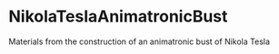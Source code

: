 # NikolaTeslaAnimatronicBust
Materials from the construction of an animatronic bust of Nikola Tesla
